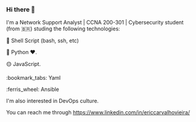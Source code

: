 ### Hi there 👋

<!--
**ericcarvalho/ericcarvalho** is a ✨ _special_ ✨ repository because its `README.md` (this file) appears on your GitHub profile.

Here are some ideas to get you started:

- 🔭 I’m currently working on ...
- 🌱 I’m currently learning ...
- 👯 I’m looking to collaborate on ...
- 🤔 I’m looking for help with ...
- 💬 Ask me about ...
- 📫 How to reach me: ...
- 😄 Pronouns: ...
- ⚡ Fun fact: ...
-->

I'm a Network Support Analyst | CCNA 200-301 | Cybersecurity student (from 🇧🇷) studing the following technologies:

<p>🐚 Shell Script (bash, ssh, etc)</p>
<p>🐍 Python ❤️.</p>
<p>🟡 JavaScript.</p>
<p>:bookmark_tabs: Yaml</p>
<p>:ferris_wheel: Ansible</p>
<p>I'm also interested in DevOps culture.</p>

You can reach me through https://www.linkedin.com/in/ericcarvalhovieira/

